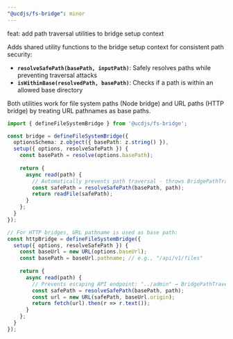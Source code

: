 ```yaml
---
"@ucdjs/fs-bridge": minor
---
```


feat: add path traversal utilities to bridge setup context

Adds shared utility functions to the bridge setup context for consistent path security:

- **`resolveSafePath(basePath, inputPath)`**: Safely resolves paths while preventing traversal attacks
- **`isWithinBase(resolvedPath, basePath)`**: Checks if a path is within an allowed base directory

Both utilities work for file system paths (Node bridge) and URL paths (HTTP bridge) by treating URL pathnames as base paths.

```typescript
import { defineFileSystemBridge } from '@ucdjs/fs-bridge';

const bridge = defineFileSystemBridge({
  optionsSchema: z.object({ basePath: z.string() }),
  setup({ options, resolveSafePath }) {
    const basePath = resolve(options.basePath);
    
    return {
      async read(path) {
        // Automatically prevents path traversal - throws BridgePathTraversal if unsafe
        const safePath = resolveSafePath(basePath, path);
        return readFile(safePath);
      }
    };
  }
});

// For HTTP bridges, URL pathname is used as base path:
const httpBridge = defineFileSystemBridge({
  setup({ options, resolveSafePath }) {
    const baseUrl = new URL(options.baseUrl);
    const basePath = baseUrl.pathname; // e.g., "/api/v1/files"
    
    return {
      async read(path) {
        // Prevents escaping API endpoint: "../admin" → BridgePathTraversal
        const safePath = resolveSafePath(basePath, path);
        const url = new URL(safePath, baseUrl.origin);
        return fetch(url).then(r => r.text());
      }
    };
  }
});
```
